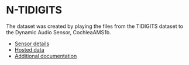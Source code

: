 # N-TIDIGITS

The dataset was created by playing the files from the TIDIGITS dataset to the Dynamic Audio Sensor, CochleaAMS1b.

- [Sensor details](
http://aer-ear.ini.uzh.ch/dokuwiki-2010-11-07/doku.php)
- [Hosted data](https://www.dropbox.com/s/vfwwrhlyzkax4a2/n-tidigits.hdf5?dl=0)
- [Additional documentation](https://docs.google.com/document/d/1Uxe7GsKKXcy6SlDUX4hoJVAC0-UkH-8kr5UXp0Ndi1M/)
